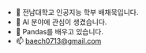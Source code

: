 - 👋 전남대학교 인공지능 학부 배채묵입니다.
- 👀 AI 분야에 관심이 생겼습니다.
- 🌱 Pandas를 배우고 있습니다. 
- 📫 baech0713@gmail.com

<!---
BaeChaemuk/BaeChaemuk is a ✨ special ✨ repository because its `README.md` (this file) appears on your GitHub profile.
You can click the Preview link to take a look at your changes.
--->
